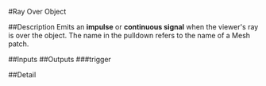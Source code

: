 #Ray Over Object

##Description
Emits an **impulse** or **continuous signal** when the viewer's ray is over the object. The name in the pulldown refers to the name of a Mesh patch.

##Inputs
##Outputs
###trigger


##Detail

